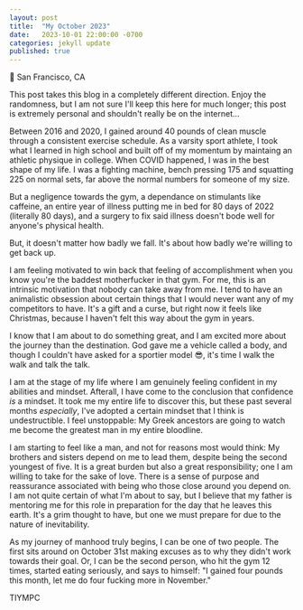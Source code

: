 ```yaml
---
layout: post
title:  "My October 2023"
date:   2023-10-01 22:00:00 -0700
categories: jekyll update
published: true
---
```

📍 San Francisco, CA

This post takes this blog in a completely different direction. Enjoy the randomness, but I am not sure I'll keep this here for much longer; this post is extremely personal and shouldn't really be on the internet...

Between 2016 and 2020, I gained around 40 pounds of clean muscle through a consistent exercise schedule. As a varsity sport athlete, I took what I learned in high school and built off of my momentum by maintaing an athletic physique in college. When COVID happened, I was in the best shape of my life. I was a fighting machine, bench pressing 175 and squatting 225 on normal sets, far above the normal numbers for someone of my size.

But a negligence towards the gym, a dependance on stimulants like caffeine, an entire year of illness putting me in bed for 80 days of 2022 (literally 80 days), and a surgery to fix said illness doesn't bode well for anyone's physical health.

But, it doesn't matter how badly we fall. It's about how badly we're willing to get back up.

I am feeling motivated to win back that feeling of accomplishment when you know you're the baddest motherfucker in that gym. For me, this is an intrinsic motivation that nobody can take away from me. I tend to have an animalistic obsession about certain things that I would never want any of my competitors to have. It's a gift and a curse, but right now it feels like Christmas, because I haven't felt this way about the gym in years.

I know that I am about to do something great, and I am excited more about the journey than the destination. God gave me a vehicle called a body, and though I couldn't have asked for a sportier model 😎, it's time I walk the walk and talk the talk.

I am at the stage of my life where I am genuinely feeling confident in my abilities and mindset. Afterall, I have come to the conclusion that confidence *is* a mindset. It took me my entire life to discover this, but these past several months *especially*, I've adopted a certain mindset that I think is undestructible. I feel unstoppable: My Greek ancestors are going to watch me become the greatest man in my entire bloodline.

I am starting to feel like a man, and not for reasons most would think: My brothers and sisters depend on me to lead them, despite being the second youngest of five. It is a great burden but also a great responsibility; one I am willing to take for the sake of love. There is a sense of purpose and reassurance associated with being who those close around you depend on. I am not quite certain of what I'm about to say, but I believe that my father is mentoring me for this role in preparation for the day that he leaves this earth. It's a grim thought to have, but one we must prepare for due to the nature of inevitability.

As my journey of manhood truly begins, I can be one of two people. The first sits around on October 31st making excuses as to why they didn't work towards their goal. Or, I can be the second person, who hit the gym 12 times, started eating seriously, and says to himself: "I gained four pounds this month, let me do four fucking more in November."

TIYMPC